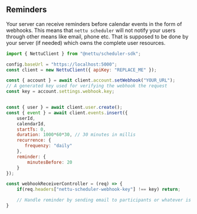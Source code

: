 ## Reminders

Your server can receive reminders before calendar events in the form of webhooks.
This means that `nettu scheduler` will not notify your users through other means like email,
phone etc. That is supposed to be done by your server (if needed) which owns the complete user resources.

```js
import { NettuClient } from "@nettu/scheduler-sdk";

config.baseUrl = "https://localhost:5000";
const client = new NettuClient({ apiKey: "REPLACE_ME" });

const { account } = await client.account.setWebhook("YOUR_URL");
// A generated key used for verifying the webhook the request
const key = account.settings.webhook.key;


const { user } = await client.user.create();
const { event } = await client.events.insert({ 
    userId, 
    calendarId, 
    startTs: 0,
    duration: 1000*60*30, // 30 minutes in millis
    recurrence: {
       frequenzy: "daily" 
    }, 
    reminder: {
        minutesBefore: 20
    } 
});

const webhookReceiverController = (req) => {
    if(req.headers["nettu-scheduler-webhook-key"] !== key) return;

    // Handle reminder by sending email to participants or whatever is needed
}

```